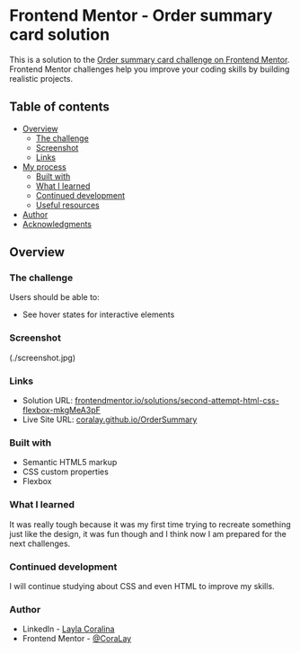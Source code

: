 # Frontend Mentor - Order summary card solution

This is a solution to the [Order summary card challenge on Frontend Mentor](https://www.frontendmentor.io/challenges/order-summary-component-QlPmajDUj). Frontend Mentor challenges help you improve your coding skills by building realistic projects. 

## Table of contents

- [Overview](#overview)
  - [The challenge](#the-challenge)
  - [Screenshot](#screenshot)
  - [Links](#links)
- [My process](#my-process)
  - [Built with](#built-with)
  - [What I learned](#what-i-learned)
  - [Continued development](#continued-development)
  - [Useful resources](#useful-resources)
- [Author](#author)
- [Acknowledgments](#acknowledgments)


## Overview

### The challenge

Users should be able to:

- See hover states for interactive elements

### Screenshot

(./screenshot.jpg)


### Links

- Solution URL: [frontendmentor.io/solutions/second-attempt-html-css-flexbox-mkgMeA3pF](https://www.frontendmentor.io/solutions/second-attempt-html-css-flexbox-mkgMeA3pF)
- Live Site URL: [coralay.github.io/OrderSummary](https://coralay.github.io/OrderSummary/)


### Built with

- Semantic HTML5 markup
- CSS custom properties
- Flexbox

### What I learned

It was really tough because it was my first time trying to recreate something just like the design, it was fun though and I think now I am prepared for the next challenges.


### Continued development

I will continue studying about CSS and even HTML to improve my skills.

### Author

- LinkedIn - [Layla Coralina](https://www.linkedin.com/in/laylacoralina/)
- Frontend Mentor - [@CoraLay](https://www.frontendmentor.io/profile/coralay)


